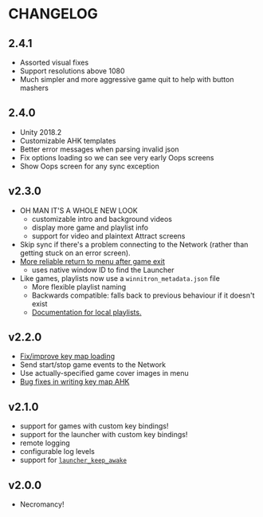 # CHANGELOG

## 2.4.1

- Assorted visual fixes
- Support resolutions above 1080
- Much simpler and more aggressive game quit to help with button mashers

## 2.4.0

- Unity 2018.2
- Customizable AHK templates
- Better error messages when parsing invalid json
- Fix options loading so we can see very early Oops screens
- Show Oops screen for any sync exception

## v2.3.0

- OH MAN IT'S A WHOLE NEW LOOK
    + customizable intro and background videos
    + display more game and playlist info
    + support for video and plaintext Attract screens
- Skip sync if there's a problem connecting to the Network (rather than getting stuck on an error screen).
- [More reliable return to menu after game exit](https://github.com/winnitron/WinnitronLauncher/pull/82)
    + uses native window ID to find the Launcher
- Like games, playlists now use a `winnitron_metadata.json` file
    + More flexible playlist naming
    + Backwards compatible: falls back to previous behaviour if it doesn't exist
    + [Documentation for local playlists.](https://github.com/winnitron/WinnitronLauncher/wiki/Managing-Your-Games#using-the-winnitron-launcher-locally)

## v2.2.0

- [Fix/improve key map loading](https://github.com/winnitron/winnitronlauncher/pull/70)
- Send start/stop game events to the Network
- Use actually-specified game cover images in menu
- [Bug fixes in writing key map AHK](https://github.com/winnitron/winnitronlauncher/pull/77)

## v2.1.0

- support for games with custom key bindings!
- support for the launcher with custom key bindings!
- remote logging
- configurable log levels
- support for [`launcher_keep_awake`](https://github.com/winnitron/launcher_keep_awake)

## v2.0.0

- Necromancy!